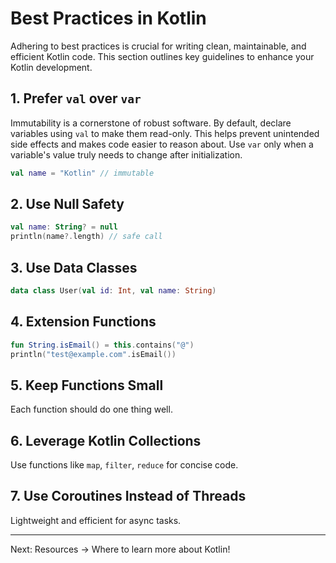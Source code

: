 
# Best Practices in Kotlin

Adhering to best practices is crucial for writing clean, maintainable, and efficient Kotlin code. This section outlines key guidelines to enhance your Kotlin development.

## 1. Prefer `val` over `var`

Immutability is a cornerstone of robust software. By default, declare variables using `val` to make them read-only. This helps prevent unintended side effects and makes code easier to reason about. Use `var` only when a variable's value truly needs to change after initialization.

```kotlin
val name = "Kotlin" // immutable
```

## 2. Use Null Safety

```kotlin
val name: String? = null
println(name?.length) // safe call
```

## 3. Use Data Classes

```kotlin
data class User(val id: Int, val name: String)
```

## 4. Extension Functions

```kotlin
fun String.isEmail() = this.contains("@")
println("test@example.com".isEmail())
```

## 5. Keep Functions Small

Each function should do one thing well.

## 6. Leverage Kotlin Collections

Use functions like `map`, `filter`, `reduce` for concise code.

## 7. Use Coroutines Instead of Threads

Lightweight and efficient for async tasks.

---

Next: Resources → Where to learn more about Kotlin!

